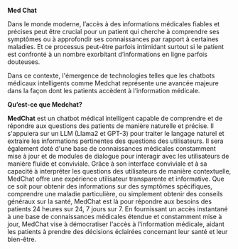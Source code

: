 **Med Chat**


Dans le monde moderne, l’accès à des informations médicales fiables et précises peut être crucial pour un patient qui cherche à comprendre ses symptômes ou à approfondir ses connaissances par rapport à certaines maladies. Et ce processus peut-être parfois intimidant surtout si le patient est confronté à un nombre exorbitant d’informations en ligne parfois douteuses.

Dans ce contexte, l'émergence de technologies telles que les chatbots médicaux intelligents comme Medchat représente une avancée majeure dans la façon dont les patients accèdent à l’information médicale.

**Qu’est-ce que Medchat?**

**MedChat** est un chatbot médical intelligent capable de comprendre et de répondre aux questions des patients de manière naturelle et précise. Il s'appuiera sur un LLM (Llama2 et GPT-3) pour traiter le langage naturel et extraire les informations pertinentes des questions des utilisateurs. Il sera également doté d'une base de connaissances médicales constamment mise à jour et de modules de dialogue pour interagir avec les utilisateurs de manière fluide et conviviale.
Grâce à son interface conviviale et à sa capacité à interpréter les questions des utilisateurs de manière contextuelle, MedChat offre une expérience utilisateur transparente et informative. Que ce soit pour obtenir des informations sur des symptômes spécifiques, comprendre une maladie particulière, ou simplement obtenir des conseils généraux sur la santé, MedChat est là pour répondre aux besoins des patients 24 heures sur 24, 7 jours sur 7.
En fournissant un accès instantané à une base de connaissances médicales étendue et constamment mise à jour, MedChat vise à démocratiser l'accès à l'information médicale, aidant les patients à prendre des décisions éclairées concernant leur santé et leur bien-être.
